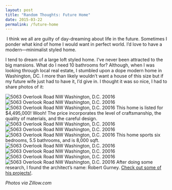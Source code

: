 ```yaml
---
layout: post
title: "Random Thoughts: Future Home"
date: 2015-03-22
permalink: /future-home
---
```


<img class="img" alt="" src="{{site.baseurl}}/img/loft1.png">
I think we all are guilty of day-dreaming about life in the future. Sometimes I ponder what kind of home I would want in perfect world. I’d love to have a modern—minimalist styled home. 

I tend to dream of a large loft styled home. I’ve never been attracted to the big mansions. What do I need 10 bathrooms for? Although, when I was looking through local real estate, I stumbled upon a dope modern home in Washington, DC. I more than likely wouldn’t want a house of this size but if my future wife just had to have it, I’d give in. I thought it was so nice, I had to share photos of it:

<img class="img" alt="5063 Overlook Road NW Washington, D.C. 20016" src="{{site.baseurl}}/img/modernhome.png">
<img class="img" alt="5063 Overlook Road NW Washington, D.C. 20016" src="{{site.baseurl}}/img/modernhome2.png">
<img class="img" alt="5063 Overlook Road NW Washington, D.C. 20016" src="{{site.baseurl}}/img/modernhome3.png">
This home is listed for $4,495,000! Wooh! The price incorporates the level of craftsmanship, the quality of materials, and the careful design.

<img class="img" alt="5063 Overlook Road NW Washington, D.C. 20016" src="{{site.baseurl}}/img/modernhome4.png">
<img class="img" alt="5063 Overlook Road NW Washington, D.C. 20016" src="{{site.baseurl}}/img/modernhome5.png">
<img class="img" alt="5063 Overlook Road NW Washington, D.C. 20016" src="{{site.baseurl}}/img/modernhome6.png">
This home sports six bedrooms, 5.5 bathrooms, and is 8,000 sqft.

<img class="img" alt="5063 Overlook Road NW Washington, D.C. 20016" src="{{site.baseurl}}/img/modernhome7.png">
<img class="img" alt="5063 Overlook Road NW Washington, D.C. 20016" src="{{site.baseurl}}/img/modernhome8.png">
<img class="img" alt="5063 Overlook Road NW Washington, D.C. 20016" src="{{site.baseurl}}/img/modernhome9.png">
<img class="img" alt="5063 Overlook Road NW Washington, D.C. 20016" src="{{site.baseurl}}/img/modernhome10.png">
After doing some research, I found the architect’s name: Robert Gurney. <a href="http://robertgurneyarchitect.com">Check out some of his projects!</a>.

<i>Photos via Zillow.com</i>